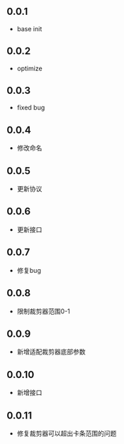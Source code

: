 ## 0.0.1

- base init

## 0.0.2

- optimize

## 0.0.3

- fixed bug

## 0.0.4

- 修改命名

## 0.0.5

- 更新协议

## 0.0.6

- 更新接口

## 0.0.7

- 修复bug

## 0.0.8

- 限制裁剪器范围0-1

## 0.0.9

- 新增适配裁剪器底部参数

## 0.0.10

- 新增接口

## 0.0.11

- 修复裁剪器可以超出卡条范围的问题